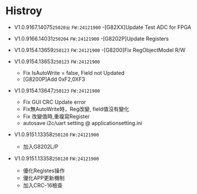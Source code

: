 # Histroy

- V1.0.9167.14075`25020ㄓ`
`FW:24121900`
  -[G82XX]Update Test ADC for FPGA

- V1.0.9166.14031`250204`
`FW:24121900`
  -[G8202P]Update Registers

- V1.0.9154.13659`250123`
`FW:24121900`
  -[G8200]Fix RegObjectModel R/W

- V1.0.9154.13653`250123`
`FW:24121900`
  - Fix IsAutoWrite = false, Field not Updated
  - [G8200P]Add 0xF2,0XF3

- V1.0.9154.13647`250123`
`FW:24121900`
  - Fix GUI CRC Update error
  - Fix無AutoWrite時，Reg改變, field值沒有變化
  - Fix 改變值時,重複寫Register
  - autosave i2c/uart setting @ applicationsetting.ini
- V1.0.9151.13358`250120`
`FW:24121900`
  - 加入G8202L/P
- V1.0.9151.13358`250120`
`FW:24121900`
  - 優化Registes操作
  - 優化APP更新機制
  - 加入CRC-16檢查
